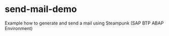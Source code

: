 # send-mail-demo
Example how to generate and send a mail using Steampunk (SAP BTP ABAP Environment)

